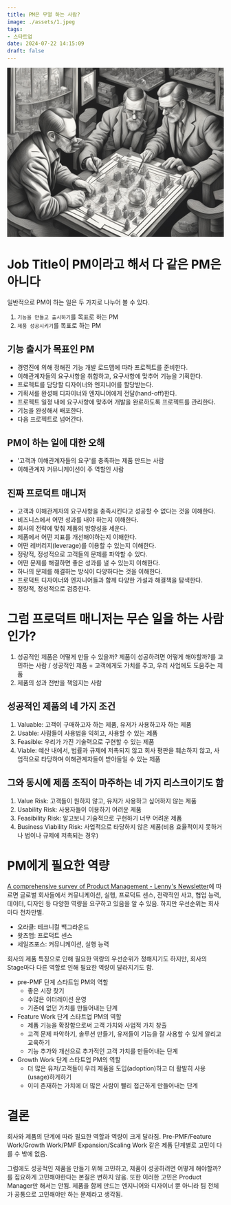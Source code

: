 ```yaml
---
title: PM은 무얼 하는 사람?
image: ./assets/1.jpeg
tags:
- 스타트업
date: 2024-07-22 14:15:09
draft: false
---
```


![hero](./assets/1.jpeg)

# Job Title이 PM이라고 해서 다 같은 PM은 아니다

일반적으로 PM이 하는 일은 두 가지로 나누어 볼 수 있다.

1. `기능을 만들고 출시하기`를 목표로 하는 PM
2. `제품 성공시키기`를 목표로 하는 PM

## 기능 출시가 목표인 PM

- 경영진에 의해 정해진 기능 개발 로드맵에 따라 프로젝트를 준비한다.
- 이해관계자들의 요구사항을 취합하고, 요구사항에 맞추어 기능을 기획한다.
- 프로젝트를 담당할 디자이너와 엔지니어를 할당받는다.
- 기획서를 완성해 디자이너와 엔지니어에게 전달(hand-off)한다.
- 프로젝트 일정 내에 요구사항에 맞추어 개발을 완료하도록 프로젝트를 관리한다.
- 기능을 완성해서 배포한다.
- 다음 프로젝트로 넘어간다.

## PM이 하는 일에 대한 오해

- '고객과 이해관계자들의 요구'를 충족하는 제품 만드는 사람
- 이해관계자 커뮤니케이션이 주 역할인 사람

## 진짜 프로덕트 매니저

- 고객과 이해관계자의 요구사항을 충족시킨다고 성공할 수 없다는 것을 이해한다.
- 비즈니스에서 어떤 성과를 내야 하는지 이해한다.
- 회사의 전략에 맞춰 제품의 방향성을 세운다.
- 제품에서 어떤 지표를 개선해야하는지 이해한다.
- 어떤 레버리지(leverage)를 이용할 수 있는지 이해한다.
- 정량적, 정성적으로 고객들의 문제를 파악할 수 있다.
- 어떤 문제를 해결하면 좋은 성과를 낼 수 있는지 이해한다.
- 하나의 문제를 해결하는 방식이 다양하다는 것을 이해한다.
- 프로덕트 디자이너와 엔지니어들과 함께 다양한 가설과 해결책을 탐색한다.
- 정량적, 정성적으로 검증한다.

# 그럼 프로덕트 매니저는 무슨 일을 하는 사람인가?

1. 성공적인 제품은 어떻게 만들 수 있을까? 제품이 성공하려면 어떻게 해야할까?를 고민하는 사람 / 성공적인 제품 = 고객에게도 가치를 주고, 우리 사업에도 도움주는 제품
2. 제품의 성과 전반을 책임지는 사람

## 성공적인 제품의 네 가지 조건

1. Valuable: 고객이 구매하고자 하는 제품, 유저가 사용하고자 하는 제품
2. Usable: 사람들이 사용법을 익히고, 사용할 수 있는 제품
3. Feasible: 우리가 가진 기술력으로 구현할 수 있는 제품
4. Viable: 예산 내에서, 법률과 규제에 저촉되지 않고 회사 평판을 훼손하지 않고, 사업적으로 타당하며 이해관계자들이 받아들일 수 있는 제품

## 그와 동시에 제품 조직이 마주하는 네 가지 리스크이기도 함

1. Value Risk: 고객들이 원하지 않고, 유저가 사용하고 싶어하지 않는 제품
2. Usability Risk: 사용자들이 이용하기 어려운 제품
3. Feasibility Risk: 알고보니 기술적으로 구현하기 너무 어려운 제품
4. Business Viability Risk: 사업적으로 타당하지 않은 제품(비용 효율적이지 못하거나 법이나 규제에 저촉되는 경우)

# PM에게 필요한 역량

[A comprehensive survey of Product Management - Lenny's Newsletter](https://www.lennysnewsletter.com/p/product-management-survey)에 따르면 글로벌 회사들에서 커뮤니케이션, 실행, 프로덕트 센스, 전략적인 사고, 협업 능력, 데이터, 디자인 등 다양한 역량을 요구하고 있음을 알 수 있음. 하지만 우선순위는 회사마다 천차만별.

- 오라클: 테크니컬 백그라운드
- 왓츠앱: 프로덕트 센스
- 세일즈포스: 커뮤니케이션, 실행 능력

회사의 제품 특징으로 인해 필요한 역량의 우선순위가 정해지기도 하지만, 회사의 Stage마다 다른 역할로 인해 필요한 역량이 달라지기도 함.

- pre-PMF 단계 스타트업 PM의 역할
  - 좋은 시장 찾기
  - 수많은 이터레이션 운영
  - 기존에 없던 가치를 만들어내는 단계
- Feature Work 단계 스타트업 PM의 역할
  - 제품 기능을 확장함으로써 고객 가치와 사업적 가치 창출
  - 고객 문제 파악하기, 솔루션 만들기, 유저들이 기능을 잘 사용할 수 있게 알리고 교육하기
  - 기능 추가와 개선으로 추가적인 고객 가치를 만들어내는 단계
- Growth Work 단계 스타트업 PM의 역할
  - 더 많은 유저/고객들이 우리 제품을 도입(adoption)하고 더 활발히 사용(usage)하게하기
  - 이미 존재하는 가치에 더 많은 사람이 빨리 접근하게 만들어내는 단계

# 결론

회사와 제품의 단계에 따라 필요한 역할과 역량이 크게 달라짐. Pre-PMF/Feature Work/Growth Work/PMF Expansion/Scaling Work 같은 제품 단계별로 고민이 다를 수 밖에 없음.

그럼에도 성공적인 제품을 만들기 위해 고민하고, 제품이 성공하려면 어떻게 해야할까?를 집요하게 고민해야한다는 본질은 변하지 않음. 또한 이러한 고민은 Product Manager만 해서는 안됨. 제품을 함께 만드는 엔지니어와 디자이너 뿐 아니라 팀 전체가 공통으로 고민해야만 하는 문제라고 생각됨.